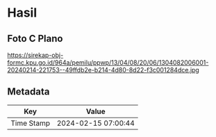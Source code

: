# Hasil

## Foto C Plano

https://sirekap-obj-formc.kpu.go.id/964a/pemilu/ppwp/13/04/08/20/06/1304082006001-20240214-221753--49ffdb2e-b214-4d80-8d22-f3c001284dce.jpg


## Metadata

| Key        | Value               |
| ---------- | ------------------- |
| Time Stamp | 2024-02-15 07:00:44 |



